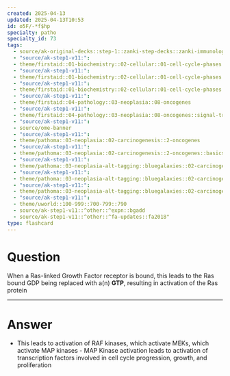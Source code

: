 ```yaml
---
created: 2025-04-13
updated: 2025-04-13T10:53
id: o5F/-*f$hp
specialty: patho
specialty_id: 73
tags:
  - source/ak-original-decks::step-1::zanki-step-decks::zanki-immunology-+-general-pathology::pathoma-chapter-3-(neoplasia)
  - "source/ak-step1-v11:": 
  - theme/firstaid::01-biochemistry::02-cellular::01-cell-cycle-phases
  - "source/ak-step1-v11:": 
  - theme/firstaid::01-biochemistry::02-cellular::01-cell-cycle-phases::regulation
  - "source/ak-step1-v11:": 
  - theme/firstaid::01-biochemistry::02-cellular::01-cell-cycle-phases::regulation::ras
  - "source/ak-step1-v11:": 
  - theme/firstaid::04-pathology::03-neoplasia::08-oncogenes
  - "source/ak-step1-v11:": 
  - theme/firstaid::04-pathology::03-neoplasia::08-oncogenes::signal-transducers::ras
  - "source/ak-step1-v11:": 
  - source/ome-banner
  - "source/ak-step1-v11:": 
  - theme/pathoma::03-neoplasia::02-carcinogenesis::2-oncogenes
  - "source/ak-step1-v11:": 
  - theme/pathoma::03-neoplasia::02-carcinogenesis::2-oncogenes::basics
  - "source/ak-step1-v11:": 
  - theme/pathoma::03-neoplasia-alt-tagging::bluegalaxies::02-carcinogenesis::2-oncogenes
  - "source/ak-step1-v11:": 
  - theme/pathoma::03-neoplasia-alt-tagging::bluegalaxies::02-carcinogenesis::2-oncogenes::basics
  - "source/ak-step1-v11:": 
  - theme/pathoma::03-neoplasia-alt-tagging::bluegalaxies::02-carcinogenesis::2-oncogenes::signal-transducers
  - "source/ak-step1-v11:": 
  - theme/uworld::100-999::700-799::790
  - source/ak-step1-v11::^other::^expn::bgadd
  - source/ak-step1-v11::^other::^fa-updates::fa2018"
type: flashcard
---
```


# Question
When a Ras-linked Growth Factor receptor is bound, this leads to the Ras bound GDP being replaced with a(n) **GTP**, resulting in activation of the Ras protein

---

# Answer
- This leads to activation of RAF kinases, which activate MEKs, which activate MAP kinases   - MAP Kinase activation leads to activation of transcription factors involved in cell cycle progression, growth, and proliferation